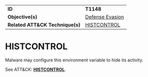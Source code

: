 |||
|---------|------------------------|
|**ID**|**T1148**|
|**Objective(s)**| [Defense Evasion](https://github.com/MAECProject/malware-behaviors/tree/master/defense-evasion)|
|**Related ATT&CK Technique(s)**|[HISTCONTROL](https://attack.mitre.org/techniques/T1148)|


HISTCONTROL
===========
Malware may configure this environment variable to hide its activity. 

See ATT&CK: [**HISTCONTROL**](https://attack.mitre.org/techniques/T1148).